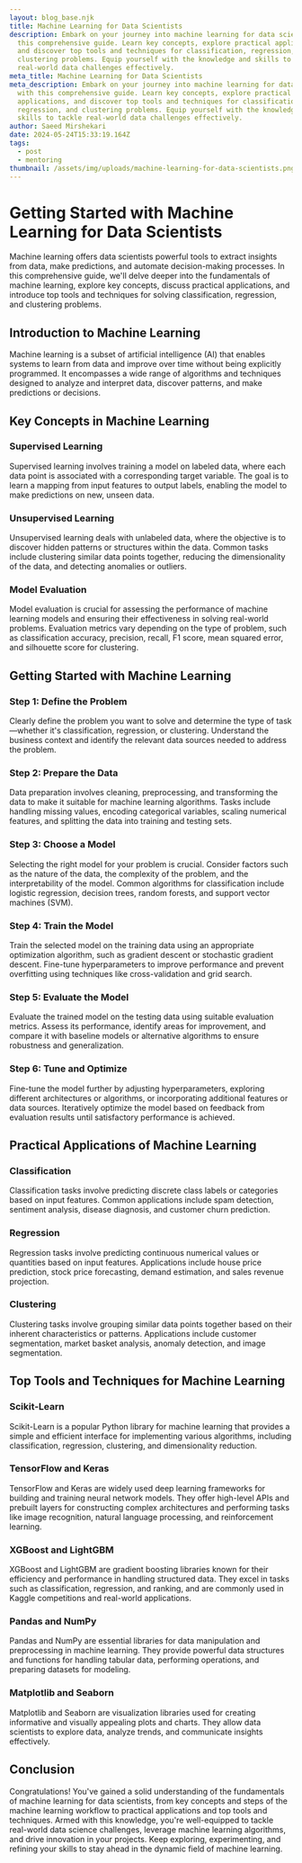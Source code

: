 ```yaml
---
layout: blog_base.njk
title: Machine Learning for Data Scientists
description: Embark on your journey into machine learning for data science with
  this comprehensive guide. Learn key concepts, explore practical applications,
  and discover top tools and techniques for classification, regression, and
  clustering problems. Equip yourself with the knowledge and skills to tackle
  real-world data challenges effectively.
meta_title: Machine Learning for Data Scientists
meta_description: Embark on your journey into machine learning for data science
  with this comprehensive guide. Learn key concepts, explore practical
  applications, and discover top tools and techniques for classification,
  regression, and clustering problems. Equip yourself with the knowledge and
  skills to tackle real-world data challenges effectively.
author: Saeed Mirshekari
date: 2024-05-24T15:33:19.164Z
tags:
  - post
  - mentoring
thumbnail: /assets/img/uploads/machine-learning-for-data-scientists.png
---
```

# Getting Started with Machine Learning for Data Scientists

Machine learning offers data scientists powerful tools to extract insights from data, make predictions, and automate decision-making processes. In this comprehensive guide, we'll delve deeper into the fundamentals of machine learning, explore key concepts, discuss practical applications, and introduce top tools and techniques for solving classification, regression, and clustering problems.

## Introduction to Machine Learning

Machine learning is a subset of artificial intelligence (AI) that enables systems to learn from data and improve over time without being explicitly programmed. It encompasses a wide range of algorithms and techniques designed to analyze and interpret data, discover patterns, and make predictions or decisions.

## Key Concepts in Machine Learning

### Supervised Learning
Supervised learning involves training a model on labeled data, where each data point is associated with a corresponding target variable. The goal is to learn a mapping from input features to output labels, enabling the model to make predictions on new, unseen data.

### Unsupervised Learning
Unsupervised learning deals with unlabeled data, where the objective is to discover hidden patterns or structures within the data. Common tasks include clustering similar data points together, reducing the dimensionality of the data, and detecting anomalies or outliers.

### Model Evaluation
Model evaluation is crucial for assessing the performance of machine learning models and ensuring their effectiveness in solving real-world problems. Evaluation metrics vary depending on the type of problem, such as classification accuracy, precision, recall, F1 score, mean squared error, and silhouette score for clustering.

## Getting Started with Machine Learning

### Step 1: Define the Problem
Clearly define the problem you want to solve and determine the type of task—whether it's classification, regression, or clustering. Understand the business context and identify the relevant data sources needed to address the problem.

### Step 2: Prepare the Data
Data preparation involves cleaning, preprocessing, and transforming the data to make it suitable for machine learning algorithms. Tasks include handling missing values, encoding categorical variables, scaling numerical features, and splitting the data into training and testing sets.

### Step 3: Choose a Model
Selecting the right model for your problem is crucial. Consider factors such as the nature of the data, the complexity of the problem, and the interpretability of the model. Common algorithms for classification include logistic regression, decision trees, random forests, and support vector machines (SVM).

### Step 4: Train the Model
Train the selected model on the training data using an appropriate optimization algorithm, such as gradient descent or stochastic gradient descent. Fine-tune hyperparameters to improve performance and prevent overfitting using techniques like cross-validation and grid search.

### Step 5: Evaluate the Model
Evaluate the trained model on the testing data using suitable evaluation metrics. Assess its performance, identify areas for improvement, and compare it with baseline models or alternative algorithms to ensure robustness and generalization.

### Step 6: Tune and Optimize
Fine-tune the model further by adjusting hyperparameters, exploring different architectures or algorithms, or incorporating additional features or data sources. Iteratively optimize the model based on feedback from evaluation results until satisfactory performance is achieved.

## Practical Applications of Machine Learning

### Classification
Classification tasks involve predicting discrete class labels or categories based on input features. Common applications include spam detection, sentiment analysis, disease diagnosis, and customer churn prediction.

### Regression
Regression tasks involve predicting continuous numerical values or quantities based on input features. Applications include house price prediction, stock price forecasting, demand estimation, and sales revenue projection.

### Clustering
Clustering tasks involve grouping similar data points together based on their inherent characteristics or patterns. Applications include customer segmentation, market basket analysis, anomaly detection, and image segmentation.

## Top Tools and Techniques for Machine Learning

### Scikit-Learn
Scikit-Learn is a popular Python library for machine learning that provides a simple and efficient interface for implementing various algorithms, including classification, regression, clustering, and dimensionality reduction.

### TensorFlow and Keras
TensorFlow and Keras are widely used deep learning frameworks for building and training neural network models. They offer high-level APIs and prebuilt layers for constructing complex architectures and performing tasks like image recognition, natural language processing, and reinforcement learning.

### XGBoost and LightGBM
XGBoost and LightGBM are gradient boosting libraries known for their efficiency and performance in handling structured data. They excel in tasks such as classification, regression, and ranking, and are commonly used in Kaggle competitions and real-world applications.

### Pandas and NumPy
Pandas and NumPy are essential libraries for data manipulation and preprocessing in machine learning. They provide powerful data structures and functions for handling tabular data, performing operations, and preparing datasets for modeling.

### Matplotlib and Seaborn
Matplotlib and Seaborn are visualization libraries used for creating informative and visually appealing plots and charts. They allow data scientists to explore data, analyze trends, and communicate insights effectively.

## Conclusion

Congratulations! You've gained a solid understanding of the fundamentals of machine learning for data scientists, from key concepts and steps of the machine learning workflow to practical applications and top tools and techniques. Armed with this knowledge, you're well-equipped to tackle real-world data science challenges, leverage machine learning algorithms, and drive innovation in your projects. Keep exploring, experimenting, and refining your skills to stay ahead in the dynamic field of machine learning.